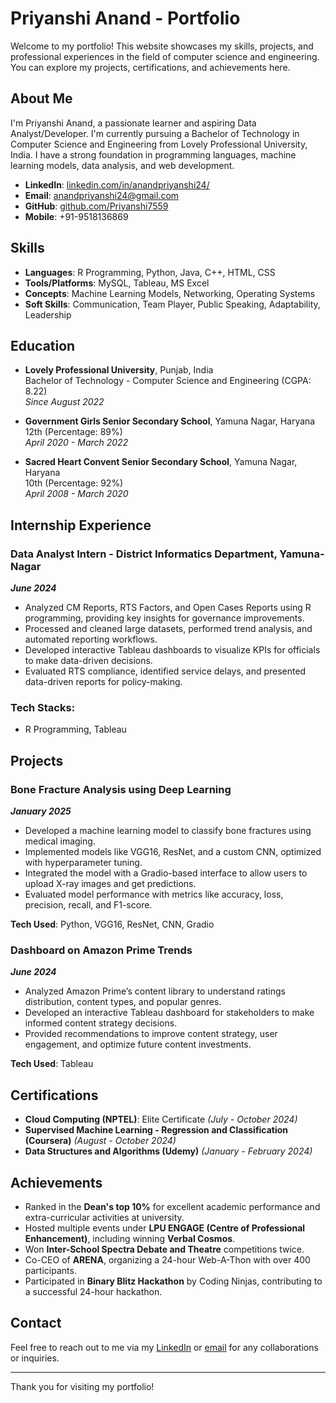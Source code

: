 # Priyanshi Anand - Portfolio

Welcome to my portfolio! This website showcases my skills, projects, and professional experiences in the field of computer science and engineering. You can explore my projects, certifications, and achievements here.

## About Me

I'm Priyanshi Anand, a passionate learner and aspiring Data Analyst/Developer. I'm currently pursuing a Bachelor of Technology in Computer Science and Engineering from Lovely Professional University, India. I have a strong foundation in programming languages, machine learning models, data analysis, and web development.

- **LinkedIn**: [linkedin.com/in/anandpriyanshi24/](https://linkedin.com/in/anandpriyanshi24/)
- **Email**: anandpriyanshi24@gmail.com
- **GitHub**: [github.com/Priyanshi7559](https://github.com/anandpriyanshi24/)
- **Mobile**: +91-9518136869

## Skills

- **Languages**: R Programming, Python, Java, C++, HTML, CSS
- **Tools/Platforms**: MySQL, Tableau, MS Excel
- **Concepts**: Machine Learning Models, Networking, Operating Systems
- **Soft Skills**: Communication, Team Player, Public Speaking, Adaptability, Leadership

## Education

- **Lovely Professional University**, Punjab, India  
  Bachelor of Technology - Computer Science and Engineering (CGPA: 8.22)  
  _Since August 2022_
  
- **Government Girls Senior Secondary School**, Yamuna Nagar, Haryana  
  12th (Percentage: 89%)  
  _April 2020 - March 2022_
  
- **Sacred Heart Convent Senior Secondary School**, Yamuna Nagar, Haryana  
  10th (Percentage: 92%)  
  _April 2008 - March 2020_

## Internship Experience

### Data Analyst Intern - District Informatics Department, Yamuna-Nagar  
_**June 2024**_  
- Analyzed CM Reports, RTS Factors, and Open Cases Reports using R programming, providing key insights for governance improvements.
- Processed and cleaned large datasets, performed trend analysis, and automated reporting workflows.
- Developed interactive Tableau dashboards to visualize KPIs for officials to make data-driven decisions.
- Evaluated RTS compliance, identified service delays, and presented data-driven reports for policy-making.

### Tech Stacks:  
- R Programming, Tableau

## Projects

### Bone Fracture Analysis using Deep Learning  
_**January 2025**_  
- Developed a machine learning model to classify bone fractures using medical imaging.
- Implemented models like VGG16, ResNet, and a custom CNN, optimized with hyperparameter tuning.
- Integrated the model with a Gradio-based interface to allow users to upload X-ray images and get predictions.
- Evaluated model performance with metrics like accuracy, loss, precision, recall, and F1-score.

**Tech Used**: Python, VGG16, ResNet, CNN, Gradio

### Dashboard on Amazon Prime Trends  
_**June 2024**_  
- Analyzed Amazon Prime’s content library to understand ratings distribution, content types, and popular genres.
- Developed an interactive Tableau dashboard for stakeholders to make informed content strategy decisions.
- Provided recommendations to improve content strategy, user engagement, and optimize future content investments.

**Tech Used**: Tableau

## Certifications

- **Cloud Computing (NPTEL)**: Elite Certificate _(July - October 2024)_
- **Supervised Machine Learning - Regression and Classification (Coursera)** _(August - October 2024)_
- **Data Structures and Algorithms (Udemy)** _(January - February 2024)_

## Achievements

- Ranked in the **Dean's top 10%** for excellent academic performance and extra-curricular activities at university.
- Hosted multiple events under **LPU ENGAGE (Centre of Professional Enhancement)**, including winning **Verbal Cosmos**.
- Won **Inter-School Spectra Debate and Theatre** competitions twice.
- Co-CEO of **ARENA**, organizing a 24-hour Web-A-Thon with over 400 participants.
- Participated in **Binary Blitz Hackathon** by Coding Ninjas, contributing to a successful 24-hour hackathon.

## Contact

Feel free to reach out to me via my [LinkedIn](https://linkedin.com/in/anandpriyanshi24/) or [email](mailto:anandpriyanshi24@gmail.com) for any collaborations or inquiries.

---

Thank you for visiting my portfolio!
